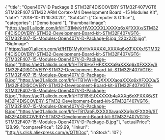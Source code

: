 {
	"title": "Open407V-D Package B   STM32F4DISCOVERY STM32F407VGT6 STM32F407 STM32 ARM Cortex-M4 Development Board +15 Modules Kit",
	"date": "2018-10-31 10:30:20",
	"SubCat": ["Computer & Office"],
	"categories": ["Demo board "],
	"thumbnailImage": "https://ae01.alicdn.com/kf/HTB1MyKrHVXXXXXLXXXXq6xXFXXXx/STM32F4DISCOVERY-STM32-Development-Board-kit-STM32F407VGT6-STM32F407-15-Modules-Open407V-D-Package-B.jpg_220x220.jpg",
	"BigImage": ["https://ae01.alicdn.com/kf/HTB1MyKrHVXXXXXLXXXXq6xXFXXXx/STM32F4DISCOVERY-STM32-Development-Board-kit-STM32F407VGT6-STM32F407-15-Modules-Open407V-D-Package-B.jpg","https://ae01.alicdn.com/kf/HTB1bHv7HFXXXXa9aXXXq6xXFXXXy/STM32F4DISCOVERY-STM32-Development-Board-kit-STM32F407VGT6-STM32F407-15-Modules-Open407V-D-Package-B.jpg","https://ae01.alicdn.com/kf/HTB1vWHhQXXXXXaoaXXXq6xXFXXXa/STM32F4DISCOVERY-STM32-Development-Board-kit-STM32F407VGT6-STM32F407-15-Modules-Open407V-D-Package-B.jpg","https://ae01.alicdn.com/kf/HTB1l8rEJXXXXXb4aXXXq6xXFXXX6/STM32F4DISCOVERY-STM32-Development-Board-kit-STM32F407VGT6-STM32F407-15-Modules-Open407V-D-Package-B.jpg","https://ae01.alicdn.com/kf/HTB17abFJXXXXXavapXXq6xXFXXX6/STM32F4DISCOVERY-STM32-Development-Board-kit-STM32F407VGT6-STM32F407-15-Modules-Open407V-D-Package-B.jpg"],
	"actualPrice": 128.99,
	"comparePrice": 129.99,
	"linkurl": "http://s.click.aliexpress.com/e/QTflDoc",
	"inStock": 107
}
